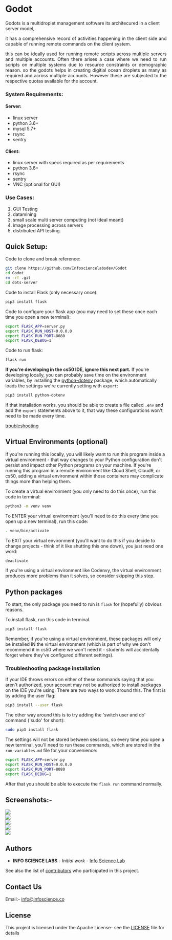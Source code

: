 # Godot  
Godots is a multidroplet management software its architecured in a client server model, 
<p align="justify">
it has a comprehensive record of activities happening in the client side and capable of running remote commands on the client system.
  </p>
 <p align="justify">
this can be ideally used for running remote scripts across multiple servers and multiple accounts.  
Often there arises a case where we need to run scripts on multiple systems due to resource constraints or demographic reason.
so the godots helps in creating digitial ocean droplets as many as required and across multiple accounts. However these are subjected to the respective quotas available for the account.
 </p>
 
### System Requirements:
#### Server:
<ul>
  <li>linux server </li>  
  <li>python 3.6+ </li>
  <li>mysql 5.7+  </li>
  <li>rsync    </li>
  <li>sentry</li>  
</ul>

#### Client:
<ul>
   <li>linux server with specs required as per requirements  </li>
   <li>python 3.6+  </li>
   <li>rsync  </li>
   <li>sentry  </li>
    <li>VNC (optional for GUI)  </li>
</ul>  

### Use Cases:  
1) GUI Testing  
2) datamining  
3) small scale multi server computing (not ideal meant)  
4) image processing across servers  
5) distributed API testing. 

## Quick Setup:

Code to clone and break reference:
```bash
git clone https://github.com/Infosciencelabsdev/Godot
cd Godot
rm -rf .git
cd dots-server
```

Code to install Flask (only necessary once):
```bash
pip3 install flask
```

Code to configure your flask app (you may need to set these once each time you open a new terminal):
```bash
export FLASK_APP=server.py
export FLASK_RUN_HOST=0.0.0.0
export FLASK_RUN_PORT=8080
export FLASK_DEBUG=1
```

Code to run flask:
```bash
flask run
```

**If you're developing in the cs50 IDE, ignore this next part.**
If you're developing locally, you can probably save time on the environment variables, by installing the [python-dotenv](https://pypi.org/project/python-dotenv/) package, which automatically loads the settings we're currently setting with `export`:
```bash
pip3 install python-dotenv
```

If that installation works, you should be able to create a file called `.env` and add the `export` statements above to it, that way these configurations won't need to be made every time. 

[troubleshooting](#troubleshooting-package-installation)

## Virtual Environments (optional)

If you're running this locally, you will likely want to run this program inside a virtual environment - that way changes to your Python configuration don't persist and impact other Python programs on your machine. If you're running this program in a remote environment like Cloud Shell, Cloud9, or cs50, adding a virtual environment within those containers may complicate things more than helping them. 

To create a virtual environment (you only need to do this once), run this code in terminal:
```bash
python3 -m venv venv
```

To ENTER your virtual environment (you'll need to do this every time you open up a new terminal), run this code:
```bash
. venv/bin/activate
```

To EXIT your virtual environment (you'll want to do this if you decide to change projects - think of it like shutting this one down), you just need one word:
```bash
deactivate
```

If you're using a virtual environment like Codenvy, the virtual environment produces more problems than it solves, so consider skipping this step.

## Python packages

To start, the only package you need to run is `flask` for (hopefully) obvious reasons.

To install flask, run this code in terminal.
```bash
pip3 install flask
```
Remember, if you're using a virtual environment, these packages will only be installed IN the virtual environment (which is part of why we don't recommend it in cs50 where we won't need it - students will accidentally forget where they've configured different settings).

### Troubleshooting package installation

If your IDE throws errors on either of these commands saying that you aren't authorized, your account may not be authorized to install packages on the IDE you're using. There are two ways to work around this. The first is by adding the user flag:
```bash
pip3 install --user flask
```
The other way around this is to try adding the 'switch user and do' command ('sudo' for short):
```bash
sudo pip3 install flask
```


The settings will not be stored between sessions, so every time you open a new terminal, you'll need to run these commands, which are stored in the `run-variables.md` file for your convenience:
```bash
export FLASK_APP=server.py
export FLASK_RUN_HOST=0.0.0.0
export FLASK_RUN_PORT=8080
export FLASK_DEBUG=1
```

After that you should be able to execute the `flask run` command normally.
## Screenshots:-

 ![](image/godot1.jpg)    
 ![](image/godot2.jpg)                          
 ![](image/godot3.jpg)     
 ![](image/godot4.jpg)    
 ![](image/godot5.jpg)                         
 

## Authors

* **INFO SCIENCE LABS** - *Initial work* - [Info Science Lab](https://github.com/Infosciencelabs)

See also the list of [contributors](https://github.com/Infosciencelabsdev/Godot/graphs/contributors) who participated in this project.
## Contact Us
  Email:- info@infoscience.co
## License
This project is licensed under the Apache License- see the [LICENSE](LICENSE) file for details



